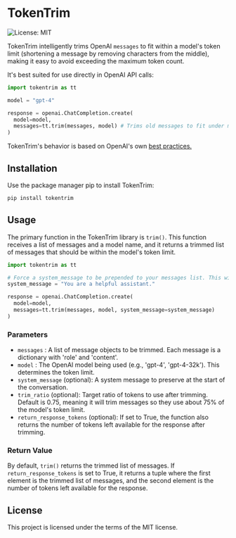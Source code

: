 # TokenTrim

![License: MIT](https://img.shields.io/badge/License-MIT-green.svg)

TokenTrim intelligently trims OpenAI `messages` to fit within a model's token limit (shortening a message by removing characters from the middle), making it easy to avoid exceeding the maximum token count.

It's best suited for use directly in OpenAI API calls:

```python
import tokentrim as tt

model = "gpt-4"

response = openai.ChatCompletion.create(
  model=model,
  messages=tt.trim(messages, model) # Trims old messages to fit under model's max token count
)
```

TokenTrim's behavior is based on OpenAI's own [best practices.](https://github.com/openai/openai-cookbook/blob/main/examples/How_to_count_tokens_with_tiktoken.ipynb)

## Installation

Use the package manager pip to install TokenTrim:

```bash
pip install tokentrim
```

## Usage

The primary function in the TokenTrim library is `trim()`. This function receives a list of messages and a model name, and it returns a trimmed list of messages that should be within the model's token limit.

```python
import tokentrim as tt

# Force a system_message to be prepended to your messages list. This will not be trimmed.
system_message = "You are a helpful assistant."

response = openai.ChatCompletion.create(
  model=model,
  messages=tt.trim(messages, model, system_message=system_message)
)
```

### Parameters

- `messages` : A list of message objects to be trimmed. Each message is a dictionary with 'role' and 'content'.
- `model` : The OpenAI model being used (e.g., 'gpt-4', 'gpt-4-32k'). This determines the token limit.
- `system_message` (optional): A system message to preserve at the start of the conversation.
- `trim_ratio` (optional): Target ratio of tokens to use after trimming. Default is 0.75, meaning it will trim messages so they use about 75% of the model's token limit.
- `return_response_tokens` (optional): If set to True, the function also returns the number of tokens left available for the response after trimming.

### Return Value

By default, `trim()` returns the trimmed list of messages. If `return_response_tokens` is set to True, it returns a tuple where the first element is the trimmed list of messages, and the second element is the number of tokens left available for the response.

## License

This project is licensed under the terms of the MIT license.
